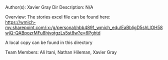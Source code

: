 Author(s): Xavier Gray
Dir Description: N/A

Overview:
The stories excel file can be found here:<br>
https://wmich-my.sharepoint.com/:x:/g/personal/nbb4891_wmich_edu/EaBbligD5shLlOH58wjQ-QABpozrMFu8hjvotgzLs5st8w?e=6Pghtd

A local copy can be found in this directory

 <p>Team Members: Ali Itani, Nathan Hileman, Xavier Gray</p>   